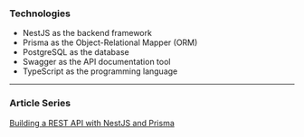 ### Technologies
* NestJS as the backend framework
* Prisma as the Object-Relational Mapper (ORM)
* PostgreSQL as the database
* Swagger as the API documentation tool
* TypeScript as the programming language

---

### Article Series
[Building a REST API with NestJS and Prisma](https://www.prisma.io/blog/nestjs-prisma-rest-api-7D056s1BmOL0)